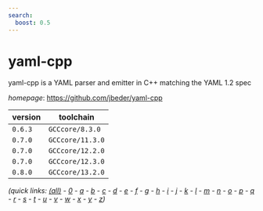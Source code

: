 ```yaml
---
search:
  boost: 0.5
---
```

# yaml-cpp

yaml-cpp is a YAML parser and emitter in C++ matching the YAML 1.2 spec

*homepage*: <https://github.com/jbeder/yaml-cpp>

version | toolchain
--------|----------
``0.6.3`` | ``GCCcore/8.3.0``
``0.7.0`` | ``GCCcore/11.3.0``
``0.7.0`` | ``GCCcore/12.2.0``
``0.7.0`` | ``GCCcore/12.3.0``
``0.8.0`` | ``GCCcore/13.2.0``


*(quick links: [(all)](../index.md) - [0](../0/index.md) - [a](../a/index.md) - [b](../b/index.md) - [c](../c/index.md) - [d](../d/index.md) - [e](../e/index.md) - [f](../f/index.md) - [g](../g/index.md) - [h](../h/index.md) - [i](../i/index.md) - [j](../j/index.md) - [k](../k/index.md) - [l](../l/index.md) - [m](../m/index.md) - [n](../n/index.md) - [o](../o/index.md) - [p](../p/index.md) - [q](../q/index.md) - [r](../r/index.md) - [s](../s/index.md) - [t](../t/index.md) - [u](../u/index.md) - [v](../v/index.md) - [w](../w/index.md) - [x](../x/index.md) - [y](../y/index.md) - [z](../z/index.md))*

